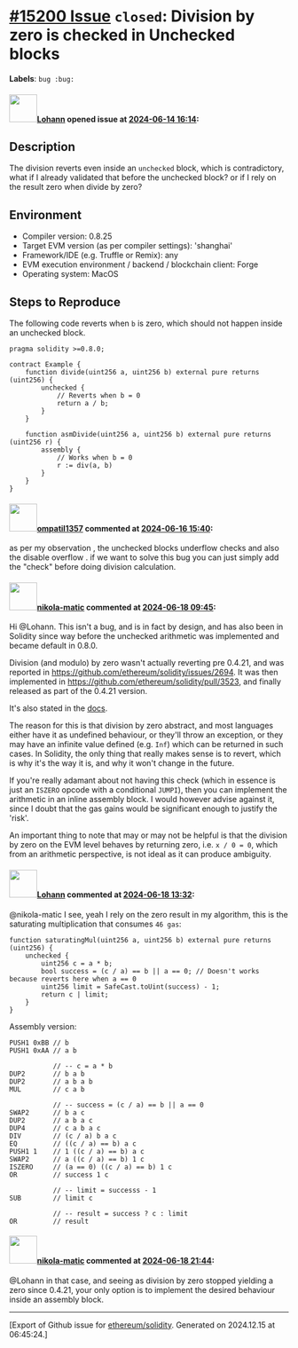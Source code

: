 # [\#15200 Issue](https://github.com/ethereum/solidity/issues/15200) `closed`: Division by zero is checked in Unchecked blocks
**Labels**: `bug :bug:`


#### <img src="https://avatars.githubusercontent.com/u/4323004?u=4b29479a59a085668f7c04ca167127c6046230ef&v=4" width="50">[Lohann](https://github.com/Lohann) opened issue at [2024-06-14 16:14](https://github.com/ethereum/solidity/issues/15200):

## Description

The division reverts even inside an `unchecked` block, which is contradictory, what if I already validated that before the unchecked block? or if I rely on the result zero when divide by zero?

## Environment

- Compiler version: 0.8.25
- Target EVM version (as per compiler settings): 'shanghai'
- Framework/IDE (e.g. Truffle or Remix): any
- EVM execution environment / backend / blockchain client: Forge
- Operating system: MacOS

## Steps to Reproduce

The following code reverts when `b` is zero, which should not happen inside an unchecked block.
```solidity
pragma solidity >=0.8.0;

contract Example {
    function divide(uint256 a, uint256 b) external pure returns (uint256) {
        unchecked {
            // Reverts when b = 0
            return a / b;
        }
    }
    
    function asmDivide(uint256 a, uint256 b) external pure returns (uint256 r) {
        assembly {
            // Works when b = 0
            r := div(a, b)
        }
    }
}
```


#### <img src="https://avatars.githubusercontent.com/u/169541631?u=a5087f6f1b14df5e7fc17410df9130578bb2caf1&v=4" width="50">[ompatil1357](https://github.com/ompatil1357) commented at [2024-06-16 15:40](https://github.com/ethereum/solidity/issues/15200#issuecomment-2171747343):

as per my observation , the unchecked   blocks underflow checks and also the  disable overflow .  if we want to solve this bug you can just simply add the "check" before doing division calculation.

#### <img src="https://avatars.githubusercontent.com/u/4415530?u=dc3db70e8fbd03f92ca81ee173d57774ce61084d&v=4" width="50">[nikola-matic](https://github.com/nikola-matic) commented at [2024-06-18 09:45](https://github.com/ethereum/solidity/issues/15200#issuecomment-2175674283):

Hi @Lohann. This isn't a bug, and is in fact by design, and has also been in Solidity since way before the unchecked arithmetic was implemented and became default in 0.8.0.

Division (and modulo) by zero wasn't actually reverting pre 0.4.21, and was reported in https://github.com/ethereum/solidity/issues/2694. It was then implemented in https://github.com/ethereum/solidity/pull/3523, and finally released as part of the 0.4.21 version.

It's also stated in the [docs](https://docs.soliditylang.org/en/latest/control-structures.html#checked-or-unchecked-arithmetic).

The reason for this is that division by zero abstract, and most languages either have it as undefined behaviour, or they'll throw an exception, or they may have an infinite value defined (e.g. `Inf`) which can be returned in such cases. In Solidity, the only thing that really makes sense is to revert, which is why it's the way it is, and why it won't change in the future.

If you're really adamant about not having this check (which in essence is just an `ISZERO` opcode with a conditional `JUMPI`), then you can implement the arithmetic in an inline assembly block. I would however advise against it, since I doubt that the gas gains would be significant enough to justify the 'risk'.

An important thing to note that may or may not be helpful is that the division by zero on the EVM level behaves by returning zero, i.e. `x / 0 = 0`, which from an arithmetic perspective, is not ideal as it can produce ambiguity.

#### <img src="https://avatars.githubusercontent.com/u/4323004?u=4b29479a59a085668f7c04ca167127c6046230ef&v=4" width="50">[Lohann](https://github.com/Lohann) commented at [2024-06-18 13:32](https://github.com/ethereum/solidity/issues/15200#issuecomment-2176114669):

@nikola-matic I see, yeah I rely on the zero result in my algorithm, this is the saturating multiplication that consumes `46 gas`:

```solidity
function saturatingMul(uint256 a, uint256 b) external pure returns (uint256) {
    unchecked {
        uint256 c = a * b;
        bool success = (c / a) == b || a == 0; // Doesn't works because reverts here when a == 0
        uint256 limit = SafeCast.toUint(success) - 1;
        return c | limit;
    }
}
```

Assembly version:
```
PUSH1 0xBB // b
PUSH1 0xAA // a b

           // -- c = a * b
DUP2       // b a b
DUP2       // a b a b
MUL        // c a b

           // -- success = (c / a) == b || a == 0
SWAP2      // b a c
DUP2       // a b a c
DUP4       // c a b a c
DIV        // (c / a) b a c
EQ         // ((c / a) == b) a c
PUSH1 1    // 1 ((c / a) == b) a c
SWAP2      // a ((c / a) == b) 1 c
ISZERO     // (a == 0) ((c / a) == b) 1 c
OR         // success 1 c

           // -- limit = successs - 1
SUB        // limit c

           // -- result = success ? c : limit
OR         // result
```

#### <img src="https://avatars.githubusercontent.com/u/4415530?u=dc3db70e8fbd03f92ca81ee173d57774ce61084d&v=4" width="50">[nikola-matic](https://github.com/nikola-matic) commented at [2024-06-18 21:44](https://github.com/ethereum/solidity/issues/15200#issuecomment-2177111300):

@Lohann in that case, and seeing as division by zero stopped yielding a zero since 0.4.21, your only option is to implement the desired behaviour inside an assembly block.


-------------------------------------------------------------------------------



[Export of Github issue for [ethereum/solidity](https://github.com/ethereum/solidity). Generated on 2024.12.15 at 06:45:24.]
